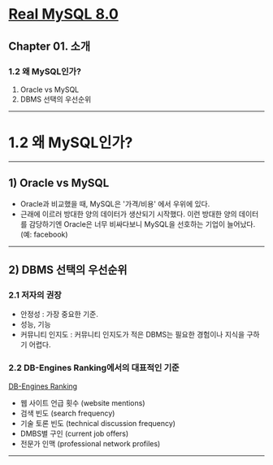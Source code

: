 # <a href = "../README.md" target="_blank">Real MySQL 8.0</a>
## Chapter 01. 소개
### 1.2 왜 MySQL인가?
1) Oracle vs MySQL
2) DBMS 선택의 우선순위
---

# 1.2 왜 MySQL인가?

---

## 1) Oracle vs MySQL
- Oracle과 비교했을 때, MySQL은 '가격/비용' 에서 우위에 있다.
- 근래에 이르러 방대한 양의 데이터가 생산되기 시작했다. 이런 방대한 양의 데이터를 감당하기엔 Oracle은 너무 비싸다보니
MySQL을 선호하는 기업이 늘어났다. (예: facebook)

---

## 2) DBMS 선택의 우선순위

### 2.1 저자의 권장
- 안정성 : 가장 중요한 기준.
- 성능, 기능
- 커뮤니티 인지도 : 커뮤니티 인지도가 적은 DBMS는 필요한 경험이나 지식을 구하기 어렵다.

### 2.2 DB-Engines Ranking에서의 대표적인 기준
<a href="https://db-engines.com/en/ranking" target="_blank">DB-Engines Ranking</a>

- 웹 사이트 언급 횟수 (website mentions)
- 검색 빈도 (search frequency)
- 기술 토론 빈도 (technical discussion frequency)
- DMBS별 구인 (current job offers)
- 전문가 인맥 (professional network profiles)

---
